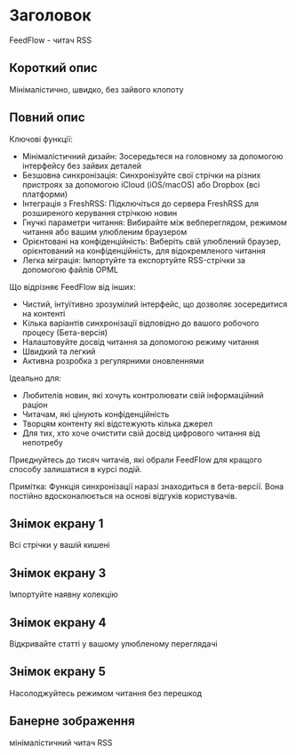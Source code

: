# Заголовок

FeedFlow - читач RSS

## Короткий опис

Мінімалістично, швидко, без зайвого клопоту

## Повний опис

Ключові функції:

- Мінімалістичний дизайн: Зосередьтеся на головному за допомогою інтерфейсу без
  зайвих деталей
- Безшовна синхронізація: Синхронізуйте свої стрічки на різних пристроях за
  допомогою iCloud (iOS/macOS) або Dropbox (всі платформи)
- Інтеграція з FreshRSS: Підключіться до сервера FreshRSS для розширеного
  керування стрічкою новин
- Гнучкі параметри читання: Вибирайте між вебпереглядом, режимом читання або
  вашим улюбленим браузером
- Орієнтовані на конфіденційність: Виберіть свій улюблений браузер, орієнтований
  на конфіденційність, для відокремленого читання
- Легка міграція: Імпортуйте та експортуйте RSS-стрічки за допомогою файлів OPML

Що відрізняє FeedFlow від інших:

- Чистий, інтуїтивно зрозумілий інтерфейс, що дозволяє зосередитися на контенті
- Кілька варіантів синхронізації відповідно до вашого робочого процесу
  (Бета-версія)
- Налаштовуйте досвід читання за допомогою режиму читання
- Швидкий та легкий
- Активна розробка з регулярними оновленнями

Ідеально для:
- Любителів новин, які хочуть контролювати свій інформаційний раціон
- Читачам, які цінують конфіденційність
- Творцям контенту які відстежують кілька джерел
- Для тих, хто хоче очистити свій досвід цифрового читання від непотребу

Приєднуйтесь до тисяч читачів, які обрали FeedFlow для кращого способу
залишатися в курсі подій.

Примітка: Функція синхронізації наразі знаходиться в бета-версії. Вона постійно
вдосконалюється на основі відгуків користувачів.

## Знімок екрану 1

Всі стрічки у вашій кишені

## Знімок екрану 3

Імпортуйте наявну колекцію

## Знімок екрану 4

Відкривайте статті у вашому улюбленому переглядачі

## Знімок екрану 5

Насолоджуйтесь режимом читання без перешкод

## Банерне зображення

мінімалістичний читач RSS
